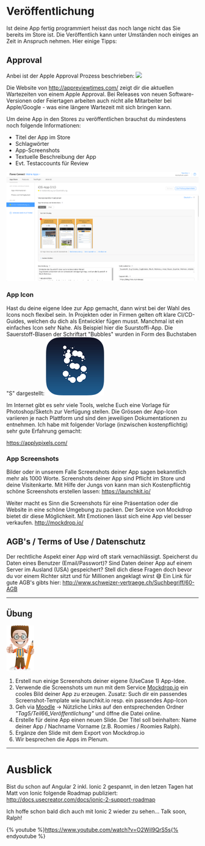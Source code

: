 # Veröffentlichung

Ist deine App fertig programmiert heisst das noch lange nicht das Sie bereits im Store ist. Die Veröffentlich kann unter Umständen noch einiges an Zeit in Anspruch nehmen. Hier einige Tipps:


## Approval
Anbei ist der Apple Approval Prozess beschrieben:
![](https://developer.apple.com/library/content/documentation/IDEs/Conceptual/AppDistributionGuide/Art/1_administration_tasks_2x.png)


Die Website von http://appreviewtimes.com/ zeigt dir die aktuellen Wartezeiten von einem Apple Approval. Bei Releases von neuen Software-Versionen oder Feiertagen arbeiten auch nicht alle Mitarbeiter bei Apple/Google - was eine längere Wartezeit mit sich bringen kann. 



Um deine App in den Stores zu veröffentlichen brauchst du mindestens noch folgende Informationen:
* Titel der App im Store
* Schlagwörter
* App-Screenshots
* Textuelle Beschreibung der App
* Evt. Testaccounts für Review

![](/_allgemein/itunes-connect.png)


### App Icon
Hast du deine eigene Idee zur App gemacht, dann wirst bei der Wahl des Icons noch flexibel  sein. In Projekten oder in Firmen gelten oft klare CI/CD-Guides, welchen du dich als Entwickler fügen musst. 
Manchmal ist ein einfaches Icon sehr Nahe. Als Beispiel hier die Suurstoffi-App. Die Sauerstoff-Blasen der Schriftart "Bubbles" wurden in Form des Buchstaben "S" dargestellt:
![](/_allgemein/Icon-76@2x.png)


Im Internet gibt es sehr viele Tools, welche Euch eine Vorlage für Photoshop/Sketch zur Verfügung stellen. Die Grössen der App-Icon variieren je nach Plattform und sind den jeweiligen Dokumentationen zu entnehmen. Ich habe mit folgender Vorlage (inzwischen kostenpflichtig) sehr gute Erfahrung gemacht:

https://applypixels.com/



### App Screenshots
Bilder oder in unserem Falle Screenshots deiner App sagen bekanntlich mehr als 1000 Worte. Screenshots deiner App sind Pflicht im Store und deine Visitenkarte. Mit Hilfe der Jungs von kann man sich Kostenpflichtig schöne Screenshots erstellen lassen: 
https://launchkit.io/

Weiter macht es Sinn die Screenshots für eine Präsentation oder die Website in eine schöne Umgebung zu packen. Der Service von Mockdrop bietet dir diese Möglichkeit. Mit Emotionen lässt sich eine App viel besser verkaufen. 
http://mockdrop.io/

## AGB's / Terms of Use / Datenschutz
Der rechtliche Aspekt einer App wird oft stark vernachlässigt. Speicherst du Daten eines Benutzer (Email/Passwort)? Sind Daten deiner App auf einem Server im Ausland (USA) gespeichert? Stell dich diese Fragen doch bevor du vor einem Richter sitzt und für Millionen angeklagt wirst 😅
Ein Link für gute AGB's gibts hier:
http://www.schweizer-vertraege.ch/Suchbegriff/60-AGB 


---
## Übung

![](/_allgemein/ralph_uebung.png)

1. Erstell nun einige Screenshots deiner eigene (UseCase 1) App-Idee. 
2. Verwende die Screenshots um nun mit dem Service [Mockdrop.io](http://mockdrop.io/) ein cooles Bild deiner App zu erzeugen. Zusatz: Such dir ein passendes Screenshot-Template wie launchkit.io resp. ein passendes App-Icon 
3. Geh via [Moodle](https://www.gitbook.com/book/motzne/ict-bz-modul-335/edit#)  -&gt;  Nützliche Links auf den entsprechenden Ordner _"Tag5/Teil66\_Veröffentlichung"_
   und öffne die Datei online.
4. Erstelle für deine App einen neuen Slide. Der Titel soll beinhalten: Name deiner App / Nachname Vorname (z.B. Roomies / Roomies Ralph).
5. Ergänze den Slide mit dem Export von Mockdrop.io 
6. Wir besprechen die Apps im Plenum.






---
# Ausblick
Bist du schon auf Angular 2 inkl. Ionic 2 gespannt, in den letzen Tagen hat Matt von Ionic folgende Roadmap publiziert: http://docs.usecreator.com/docs/ionic-2-support-roadmap

Ich hoffe schon bald dich auch mit Ionic 2 wieder zu sehen...
Talk soon, Ralph!

{% youtube %}https://www.youtube.com/watch?v=O2WiI9QrS5s{% endyoutube %}





